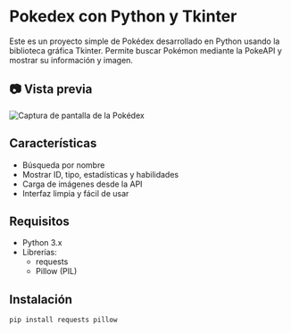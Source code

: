 # Pokedex con Python y Tkinter

Este es un proyecto simple de Pokédex desarrollado en Python usando la biblioteca gráfica Tkinter. Permite buscar Pokémon mediante la PokeAPI y mostrar su información y imagen.

## 📷 Vista previa

![Captura de pantalla de la Pokédex](![image](https://github.com/user-attachments/assets/856034fb-305a-4768-845c-100a1545ef92)
)

## Características

- Búsqueda por nombre
- Mostrar ID, tipo, estadísticas y habilidades
- Carga de imágenes desde la API
- Interfaz limpia y fácil de usar

## Requisitos

- Python 3.x
- Librerías:
  - requests
  - Pillow (PIL)

## Instalación

```bash
pip install requests pillow
